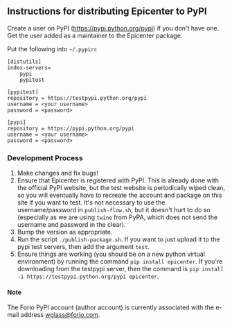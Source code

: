 ## Instructions for distributing Epicenter to PyPI
Create a user on PyPI (https://pypi.python.org/pypi) if you don't have one. Get the user added as a maintainer to the Epicenter package.

Put the following into `~/.pypirc`

```    
[distutils]
index-servers=
    pypi
    pypitest

[pypitest]
repository = https://testpypi.python.org/pypi
username = <your username>
password = <password>

[pypi]
repository = https://pypi.python.org/pypi
username = <your username>
password = <password>
```

### Development Process

1. Make changes and fix bugs!
2. Ensure that Epicenter is registered with PyPI. This is already done with the official PyPI website, but the test website is periodically wiped clean, so you will eventually have to recreate the account and package on this site if you want to test. It's not necessary to use the username/password in `publish-flow.sh`, but it doesn't hurt to do so (especially as we are using `twine` from PyPA, which does not send the username and password in the clear).
3. Bump the version as appropriate.
4. Run the script `./publish-package.sh`. If you want to just upload it to the pypi test servers, then add the argument `test`.
5. Ensure things are working (you should be on a new python virtual environment) by running the command `pip install epicenter`. If you're downloading from the testpypi server, then the command is `pip install -i https://testpypi.python.org/pypi epicenter`.

#### Note
The Forio PyPI account (author account) is currently associated with the e-mail address wglass@forio.com.
